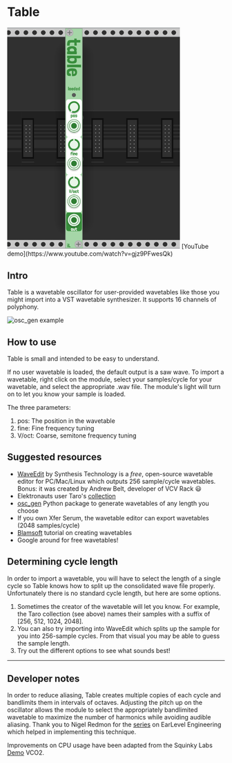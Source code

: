 # Table
<img src="https://github.com/IggyLabs/IggyLabsModulesManual/blob/master/img/table_1.png" width = "400">
[YouTube demo](https://www.youtube.com/watch?v=gjz9PFwesQk)

## Intro
Table is a wavetable oscillator for user-provided wavetables like those you might import into a VST wavetable synthesizer. It supports 16 channels of polyphony.

![osc_gen example](https://raw.githubusercontent.com/harveyormston/osc_gen/main/examples/images/tube.png)
## How to use
Table is small and intended to be easy to understand.

If no user wavetable is loaded, the default output is a saw wave. To import a wavetable, right click on the module, select your samples/cycle for your wavetable, and select the appropriate .wav file. The module's light will turn on to let you know your sample is loaded.

The three parameters:
1. pos: The position in the wavetable
2. fine: Fine frequency tuning
3. V/oct: Coarse, semitone frequency tuning

## Suggested resources
- [WaveEdit](https://synthtech.com/waveedit) by Synthesis Technology is a _free_, open-source wavetable editor for PC/Mac/Linux which outputs 256 sample/cycle wavetables. Bonus: it was created by Andrew Belt, developer of VCV Rack 😃 
- Elektronauts user Taro's [collection](https://www.elektronauts.com/t/free-wavetables/121639)
- [osc_gen](https://github.com/harveyormston/osc_gen) Python package to generate wavetables of any length you choose
- If you own Xfer Serum, the wavetable editor can export wavetables (2048 samples/cycle)
- [Blamsoft](https://blamsoft.com/tutorials/expanse-creating-wavetables/) tutorial on creating wavetables
- Google around for free wavetables!

## Determining cycle length
In order to import a wavetable, you will have to select the length of a single cycle so Table knows how to split up the consolidated wave file properly. Unfortunately there is no standard cycle length, but here are some options.
1. Sometimes the creator of the wavetable will let you know. For example, the Taro collection (see above) names their samples with a suffix of [256, 512, 1024, 2048]. 
2. You can also try importing into WaveEdit which splits up the sample for you into 256-sample cycles. From that visual you may be able to guess the sample length.
3. Try out the different options to see what sounds best!

---
## Developer notes
In order to reduce aliasing, Table creates multiple copies of each cycle and bandlimits them in intervals of octaves. Adjusting the pitch up on the oscillator allows the module to select the appropriately bandlimited wavetable to maximize the number of harmonics while avoiding audible aliasing. Thank you to Nigel Redmon for the [series](https://www.earlevel.com/main/2020/01/04/further-thoughts-on-wave-table-oscillators/) on EarLevel Engineering which helped in implementing this technique.

Improvements on CPU usage have been adapted from the Squinky Labs [Demo](https://github.com/squinkylabs/Demo) VCO2.